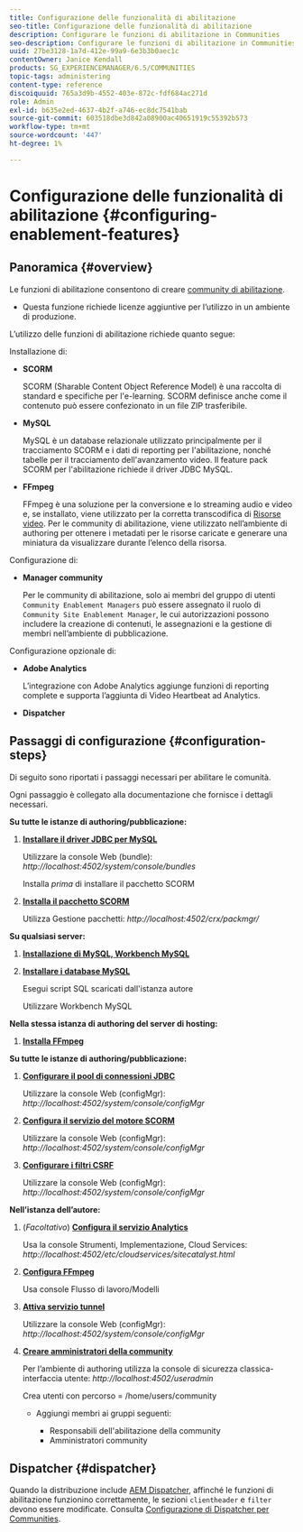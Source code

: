 ```yaml
---
title: Configurazione delle funzionalità di abilitazione
seo-title: Configurazione delle funzionalità di abilitazione
description: Configurare le funzioni di abilitazione in Communities
seo-description: Configurare le funzioni di abilitazione in Communities
uuid: 27be3128-1a7d-412e-99a9-6e3b3b0aec1c
contentOwner: Janice Kendall
products: SG_EXPERIENCEMANAGER/6.5/COMMUNITIES
topic-tags: administering
content-type: reference
discoiquuid: 765a3d9b-4552-403e-872c-fdf684ac271d
role: Admin
exl-id: b635e2ed-4637-4b2f-a746-ec8dc7541bab
source-git-commit: 603518dbe3d842a08900ac40651919c55392b573
workflow-type: tm+mt
source-wordcount: '447'
ht-degree: 1%

---
```


# Configurazione delle funzionalità di abilitazione {#configuring-enablement-features}

## Panoramica {#overview}

Le funzioni di abilitazione consentono di creare [community di abilitazione](overview.md#enablement-community).

* Questa funzione richiede licenze aggiuntive per l’utilizzo in un ambiente di produzione.

L’utilizzo delle funzioni di abilitazione richiede quanto segue:

Installazione di:

* **SCORM**

   SCORM (Sharable Content Object Reference Model) è una raccolta di standard e specifiche per l&#39;e-learning. SCORM definisce anche come il contenuto può essere confezionato in un file ZIP trasferibile.

* **MySQL**

   MySQL è un database relazionale utilizzato principalmente per il tracciamento SCORM e i dati di reporting per l&#39;abilitazione, nonché tabelle per il tracciamento dell&#39;avanzamento video. Il feature pack SCORM per l&#39;abilitazione richiede il driver JDBC MySQL.

* **FFmpeg**

   FFmpeg è una soluzione per la conversione e lo streaming audio e video e, se installato, viene utilizzato per la corretta transcodifica di [Risorse video](../../help/sites-authoring/default-components-foundation.md#video). Per le community di abilitazione, viene utilizzato nell’ambiente di authoring per ottenere i metadati per le risorse caricate e generare una miniatura da visualizzare durante l’elenco della risorsa.

Configurazione di:

* **Manager community**

   Per le community di abilitazione, solo ai membri del gruppo di utenti `Community Enablement Managers` può essere assegnato il ruolo di `Community Site Enablement Manager`, le cui autorizzazioni possono includere la creazione di contenuti, le assegnazioni e la gestione di membri nell’ambiente di pubblicazione.

Configurazione opzionale di:

* **Adobe Analytics**

   L’integrazione con Adobe Analytics aggiunge funzioni di reporting complete e supporta l’aggiunta di Video Heartbeat ad Analytics.

* **Dispatcher**

## Passaggi di configurazione {#configuration-steps}

Di seguito sono riportati i passaggi necessari per abilitare le comunità.

Ogni passaggio è collegato alla documentazione che fornisce i dettagli necessari.

**Su tutte le istanze di authoring/pubblicazione:**

1. **[Installare il driver JDBC per MySQL](deploy-communities.md#jdbc-driver-for-mysql)**

   Utilizzare la console Web (bundle): *http://localhost:4502/system/console/bundles*

   Installa *prima* di installare il pacchetto SCORM

1. **[Installa il pacchetto SCORM](deploy-communities.md#scorm-package)**


   Utilizza Gestione pacchetti: *http://localhost:4502/crx/packmgr/*

**Su qualsiasi server:**

1. **[Installazione di MySQL, Workbench MySQL](mysql.md)**

1. **[Installare i database MySQL](mysql.md#database-setup)**

   Esegui script SQL scaricati dall&#39;istanza autore

   Utilizzare Workbench MySQL

**Nella stessa istanza di authoring del server di hosting:**

1. **[Installa FFmpeg](ffmpeg.md)**

**Su tutte le istanze di authoring/pubblicazione:**

1. **[Configurare il pool di connessioni JDBC](mysql.md#configure-jdbc-connections)**

   Utilizzare la console Web (configMgr): *http://localhost:4502/system/console/configMgr*

1. **[Configura il servizio del motore SCORM](mysql.md#aem-communities-scormengine-service)**

   Utilizzare la console Web (configMgr): *http://localhost:4502/system/console/configMgr*

1. **[Configurare i filtri CSRF](mysql.md#adobe-granite-csrf-filter)**

   Utilizzare la console Web (configMgr): *http://localhost:4502/system/console/configMgr*

**Nell’istanza dell’autore:**

1. (*Facoltativo*) **[Configura il servizio Analytics](analytics.md)**

   Usa la console Strumenti, Implementazione, Cloud Services: *http://localhost:4502/etc/cloudservices/sitecatalyst.html*

1. **[Configura FFmpeg](ffmpeg.md#configure-ffmpeg-transcoding-service)**

   Usa console Flusso di lavoro/Modelli

1. **[Attiva servizio tunnel](deploy-communities.md#tunnel-service-on-author)**

   Utilizzare la console Web (configMgr): *http://localhost:4502/system/console/configMgr*

1. **[Creare amministratori della community](users.md#creating-community-members)**

   Per l’ambiente di authoring utilizza la console di sicurezza classica-interfaccia utente: *http://localhost:4502/useradmin*

   Crea utenti con percorso = /home/users/community

   * Aggiungi membri ai gruppi seguenti:

      * Responsabili dell&#39;abilitazione della community
      * Amministratori community

## Dispatcher {#dispatcher}

Quando la distribuzione include [AEM Dispatcher](https://helpx.adobe.com/experience-manager/dispatcher/using/dispatcher.html), affinché le funzioni di abilitazione funzionino correttamente, le sezioni `clientheader` e `filter` devono essere modificate. Consulta [Configurazione di Dispatcher per Communities](dispatcher.md#enablement).
